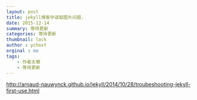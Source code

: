 ```yaml
---
layout: post
title: jekyll博客中读取图片问题.
date: 2015-12-14
summary: 等待更新
categories: 等待更新
thumbnail: lock
author : ychost
orginal : no
tags:
    - 作者太懒
    - 等待更新
---
```

http://arnaud-nauwynck.github.io/jekyll/2014/10/28/troubeshooting-jekyll-first-use.html
